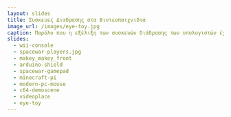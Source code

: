 ```yaml
---
layout: slides
title: Συσκευες Διαδρασης στα Βιντεοπαιχνιδια 
image_url: /images/eye-toy.jpg
caption: Παρόλο που η εξέλιξη των συσκευών διάδρασης των υπολογιστών έχει μείνει σχετικά στάσιμη, μέσα στο χρόνο οι συσκευές που χρησιμοποιούνται για την διάδραση του παίκτη με τον κόσμο του παιχνιδιού αλλάζουν δραματικά και φέρνουν επαναστατικούς και καινοτόμους τρόπους διάδρασης στον τομέα της ψυχαγωγίας και όχι μόνο.
slides:
  - wii-console
  - spacewar-players.jpg
  - makey_makey_front
  - arduino-shield
  - spacewar-gamepad
  - minecraft-pi
  - modern-pc-mouse
  - c64-demoscene
  - videoplace
  - eye-toy
---
```

